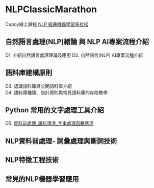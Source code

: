 # NLPClassicMarathon
Cupoy線上課程 [NLP 經典機器學習馬拉松](https://www.cupoy.com/marathon/NLP_ML)
## 自然語言處理(NLP)緒論 與 NLP AI專案流程介紹
D1. 介紹自然語言處理理論及應用
D2. 自然語言(NLP) AI專案流程介紹  
## 語料庫建構原則
D3. 認識語料庫與公開語料庫介紹  
D4. 語料庫種類、設計原則與常見語料庫的存取教學  
## Python 常用的文字處理工具介紹
D5. [資料前處理_語料清洗_字串處理函數應用](https://github.com/sung-yi-wang/NLPClassicMarathon/tree/main/D005)  
## NLP資料前處理- 詞彙處理與斷詞技術
## NLP特徵工程技術
## 常見的NLP機器學習應用
